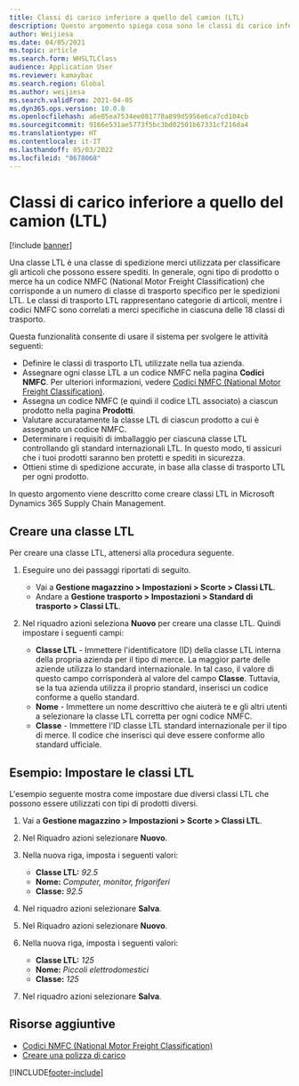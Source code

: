 ```yaml
---
title: Classi di carico inferiore a quello del camion (LTL)
description: Questo argomento spiega cosa sono le classi di carico inferiori a quello del camion (LTL) e descrive come configurarle in Microsoft Dynamics 365 Supply Chain Management.
author: Weijiesa
ms.date: 04/05/2021
ms.topic: article
ms.search.form: WHSLTLClass
audience: Application User
ms.reviewer: kamaybac
ms.search.region: Global
ms.author: weijiesa
ms.search.validFrom: 2021-04-05
ms.dyn365.ops.version: 10.0.8
ms.openlocfilehash: a6e05ea7534ee081778a899d5956e6ca7cd104cb
ms.sourcegitcommit: 9166e531ae5773f5bc3bd02501b67331cf216da4
ms.translationtype: HT
ms.contentlocale: it-IT
ms.lasthandoff: 05/03/2022
ms.locfileid: "8678068"
---
```

# <a name="less-than-truckload-ltl-classes"></a>Classi di carico inferiore a quello del camion (LTL)

[!include [banner](../includes/banner.md)]

Una classe LTL è una classe di spedizione merci utilizzata per classificare gli articoli che possono essere spediti. In generale, ogni tipo di prodotto o merce ha un codice NMFC (National Motor Freight Classification) che corrisponde a un numero di classe di trasporto specifico per le spedizioni LTL. Le classi di trasporto LTL rappresentano categorie di articoli, mentre i codici NMFC sono correlati a merci specifiche in ciascuna delle 18 classi di trasporto.

Questa funzionalità consente di usare il sistema per svolgere le attività seguenti:

- Definire le classi di trasporto LTL utilizzate nella tua azienda.
- Assegnare ogni classe LTL a un codice NMFC nella pagina **Codici NMFC**. Per ulteriori informazioni, vedere [Codici NMFC (National Motor Freight Classification)](nmfc-codes.md).
- Assegna un codice NMFC (e quindi il codice LTL associato) a ciascun prodotto nella pagina **Prodotti**.
- Valutare accuratamente la classe LTL di ciascun prodotto a cui è assegnato un codice NMFC.
- Determinare i requisiti di imballaggio per ciascuna classe LTL controllando gli standard internazionali LTL. In questo modo, ti assicuri che i tuoi prodotti saranno ben protetti e spediti in sicurezza.
- Ottieni stime di spedizione accurate, in base alla classe di trasporto LTL per ogni prodotto.

In questo argomento viene descritto come creare classi LTL in Microsoft Dynamics 365 Supply Chain Management.

## <a name="create-an-ltl-class"></a>Creare una classe LTL

Per creare una classe LTL, attenersi alla procedura seguente.

1. Eseguire uno dei passaggi riportati di seguito.

    - Vai a **Gestione magazzino \> Impostazioni \> Scorte \> Classi LTL**.
    - Andare a **Gestione trasporto \> Impostazioni \> Standard di trasporto \> Classi LTL**.

2. Nel riquadro azioni seleziona **Nuovo** per creare una classe LTL. Quindi impostare i seguenti campi:

    - **Classe LTL** - Immettere l'identificatore (ID) della classe LTL interna della propria azienda per il tipo di merce. La maggior parte delle aziende utilizza lo standard internazionale. In tal caso, il valore di questo campo corrisponderà al valore del campo **Classe**. Tuttavia, se la tua azienda utilizza il proprio standard, inserisci un codice conforme a quello standard.
    - **Nome** - Immettere un nome descrittivo che aiuterà te e gli altri utenti a selezionare la classe LTL corretta per ogni codice NMFC.
    - **Classe** - Immettere l'ID classe LTL standard internazionale per il tipo di merce. Il codice che inserisci qui deve essere conforme allo standard ufficiale.

## <a name="example-set-up-ltl-classes"></a>Esempio: Impostare le classi LTL

L'esempio seguente mostra come impostare due diversi classi LTL che possono essere utilizzati con tipi di prodotti diversi.

1. Vai a **Gestione magazzino \> Impostazioni \> Scorte \> Classi LTL**.
1. Nel Riquadro azioni selezionare **Nuovo**.
1. Nella nuova riga, imposta i seguenti valori:

    - **Classe LTL:** *92.5*
    - **Nome:** *Computer, monitor, frigoriferi*
    - **Classe:** *92.5*

1. Nel riquadro azioni selezionare **Salva**.
1. Nel Riquadro azioni selezionare **Nuovo**.
1. Nella nuova riga, imposta i seguenti valori:

    - **Classe LTL:** *125*
    - **Nome:** *Piccoli elettrodomestici*
    - **Classe:** *125*

1. Nel riquadro azioni selezionare **Salva**.

## <a name="additional-resources"></a>Risorse aggiuntive

- [Codici NMFC (National Motor Freight Classification)](nmfc-codes.md)
- [Creare una polizza di carico](create-bill-of-lading.md)

[!INCLUDE[footer-include](../../includes/footer-banner.md)]

